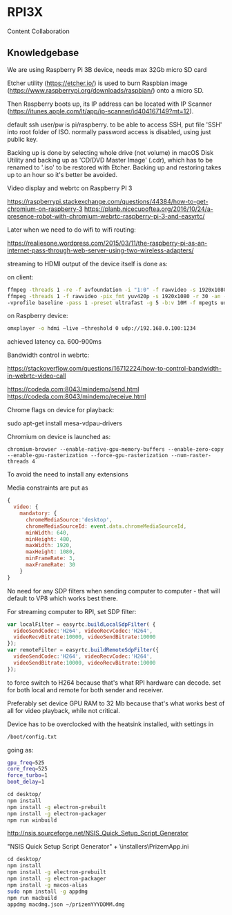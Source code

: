 # RPI3X
Content Collaboration

## Knowledgebase

We are using Raspberry Pi 3B device, needs max 32Gb micro SD card

Etcher utility (https://etcher.io/) is used to burn Raspbian image (https://www.raspberrypi.org/downloads/raspbian/) onto a micro SD.

Then Raspberry boots up, its IP address can be located with IP Scanner (https://itunes.apple.com/lt/app/ip-scanner/id404167149?mt=12).

default ssh user/pw is pi/raspberry. to be able to access SSH, put file 'SSH' into root folder of ISO. normally password access is disabled, using just public key.

Backing up is done by selecting whole drive (not volume) in macOS Disk Utility and backing up as 'CD/DVD Master Image' (.cdr), which has to be renamed to '.iso' to be restored with Etcher. Backing up and restoring takes up to an hour so it's better be avoided.

Video display and webrtc on Raspberry PI 3

https://raspberrypi.stackexchange.com/questions/44384/how-to-get-chromium-on-raspberry-3 https://planb.nicecupoftea.org/2016/10/24/a-presence-robot-with-chromium-webrtc-raspberry-pi-3-and-easyrtc/

Later when we need to do wifi to wifi routing:

https://realiesone.wordpress.com/2015/03/11/the-raspberry-pi-as-an-internet-pass-through-web-server-using-two-wireless-adapters/

streaming to HDMI output of the device itself is done as:

on client:

```bash
ffmpeg -threads 1 -re -f avfoundation -i "1:0" -f rawvideo -s 1920x1080 -r 30 -an -pix_fmt yuv420p - | \
ffmpeg -threads 1 -f rawvideo -pix_fmt yuv420p -s 1920x1080 -r 30 -an -i - -an -c:v libx264 \
-vprofile baseline -pass 1 -preset ultrafast -g 5 -b:v 10M -f mpegts udp://192.168.0.101:1234
```

on Raspberry device:
```bash
omxplayer -o hdmi —live —threshold 0 udp://192.168.0.100:1234
```

achieved latency ca. 600-900ms

Bandwidth control in webrtc:

https://stackoverflow.com/questions/16712224/how-to-control-bandwidth-in-webrtc-video-call

https://codeda.com:8043/mindemo/send.html
https://codeda.com:8043/mindemo/receive.html

Chrome flags on device for playback:

sudo apt-get install mesa-vdpau-drivers

Chromium on device is launched as:

```ssh
chromium-browser --enable-native-gpu-memory-buffers --enable-zero-copy --enable-gpu-rasterization --force-gpu-rasterization --num-raster-threads 4
```

To avoid the need to install any extensions

Media constraints are put as

```javascript
{
  video: {
    mandatory: {
      chromeMediaSource:'desktop',
      chromeMediaSourceId: event.data.chromeMediaSourceId,
      minWidth: 640,
      minHeight: 480,
      maxWidth: 1920,
      maxHeight: 1080,
      minFrameRate: 3,
      maxFrameRate: 30
    }
}
```

No need for any SDP filters when sending computer to computer - that will default to VP8 which works best there.

For streaming computer to RPI, set SDP filter:

```javascript
var localFilter = easyrtc.buildLocalSdpFilter( {
  videoSendCodec:'H264', videoRecvCodec:'H264',
  videoRecvBitrate:10000, videoSendBitrate:10000
});
var remoteFilter = easyrtc.buildRemoteSdpFilter({
  videoSendCodec:'H264', videoRecvCodec:'H264',
  videoSendBitrate:10000, videoRecvBitrate:10000
});
```

to force switch to H264 because that's what RPI hardware can decode. set for both local and remote for both sender and receiver.

Preferably set device GPU RAM to 32 Mb because that's what works best of all for video playback, while not critical.

Device has to be overclocked with the heatsink installed, with settings in 
```sh
/boot/config.txt
```
going as:

```sh
gpu_freq=525
core_freq=525
force_turbo=1
boot_delay=1
```

```bash
сd desktop/
npm install
npm install -g electron-prebuilt
npm install -g electron-packager
npm run winbuild
```
http://nsis.sourceforge.net/NSIS_Quick_Setup_Script_Generator

"NSIS Quick Setup Script Generator" + \installers\PrizemApp.ini


```bash
сd desktop/
npm install
npm install -g electron-prebuilt
npm install -g electron-packager
npm install -g macos-alias
sudo npm install -g appdmg
npm run macbuild
appdmg macdmg.json ~/prizemYYYDDMM.dmg
```
